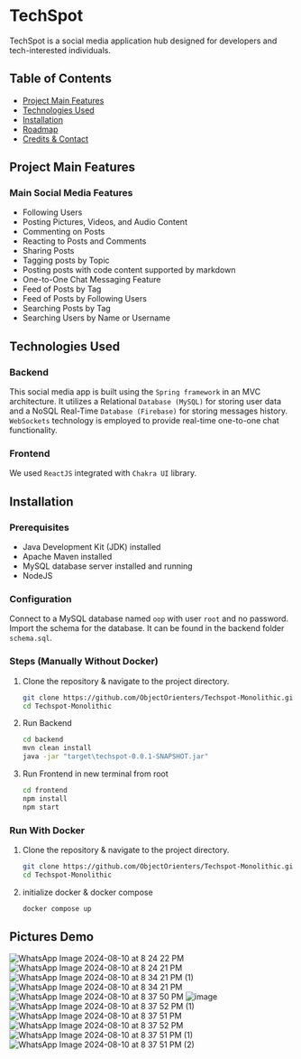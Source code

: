 # TechSpot

TechSpot is a social media application hub designed for developers and tech-interested individuals.

## Table of Contents

- [Project Main Features](#project-main-features)
- [Technologies Used](#technologies-used)
- [Installation](#installation)
- [Roadmap](#roadmap)
- [Credits & Contact](#credits--contact)

## Project Main Features

### Main Social Media Features
- Following Users
- Posting Pictures, Videos, and Audio Content
- Commenting on Posts
- Reacting to Posts and Comments
- Sharing Posts
- Tagging posts by Topic
- Posting posts with code content supported by markdown
- One-to-One Chat Messaging Feature
- Feed of Posts by Tag
- Feed of Posts by Following Users 
- Searching Posts by Tag
- Searching Users by Name or Username





## Technologies Used

### Backend

This social media app is built using the `Spring framework` in an MVC architecture. It utilizes a Relational `Database (MySQL)` for storing user data and a NoSQL Real-Time `Database (Firebase)` for storing messages history. `WebSockets` technology is employed to provide real-time one-to-one chat functionality.

### Frontend

We used `ReactJS` integrated with `Chakra UI` library. 

## Installation

### Prerequisites
- Java Development Kit (JDK) installed
- Apache Maven installed
- MySQL database server installed and running
- NodeJS

### Configuration

Connect to a MySQL database named `oop` with user `root` and no password.
Import the schema for the database. It can be found in the backend folder `schema.sql`.

### Steps (Manually Without Docker)
1. Clone the repository & navigate to the project directory.
    ```bash
    git clone https://github.com/ObjectOrienters/Techspot-Monolithic.git
    cd Techspot-Monolithic
    ```
2. Run Backend
    ```bash
    cd backend
    mvn clean install
    java -jar "target\techspot-0.0.1-SNAPSHOT.jar"
    ```
3. Run Frontend in new terminal from root
    ```bash
    cd frontend
    npm install
    npm start
    ```


### Run With Docker

1. Clone the repository & navigate to the project directory.
    ```bash
    git clone https://github.com/ObjectOrienters/Techspot-Monolithic.git
    cd Techspot-Monolithic
    ```
2. initialize docker & docker compose
    ```bash
    docker compose up
    ```




## Pictures Demo
![WhatsApp Image 2024-08-10 at 8 24 22 PM](https://github.com/user-attachments/assets/fa9b0359-94e4-4e8c-9c2a-f0947251bd98)
![WhatsApp Image 2024-08-10 at 8 24 21 PM](https://github.com/user-attachments/assets/2ad429a3-86a6-4c37-a337-79cb0e91ecfc)
![WhatsApp Image 2024-08-10 at 8 34 21 PM (1)](https://github.com/user-attachments/assets/e8d6ae98-9036-497e-9724-ecadd088cf34)
![WhatsApp Image 2024-08-10 at 8 34 21 PM](https://github.com/user-attachments/assets/b292f60f-f844-43ac-88b3-0c217408a27a)
![WhatsApp Image 2024-08-10 at 8 37 50 PM](https://github.com/user-attachments/assets/94df06a5-7b08-4dbe-a1bd-f75a8ed80a2a)
![image](https://github.com/user-attachments/assets/de03c7f0-60de-46c2-9174-40a64d1a8607)
![WhatsApp Image 2024-08-10 at 8 37 52 PM (1)](https://github.com/user-attachments/assets/d639fca6-b43e-4b91-8b19-625d4855187e)
![WhatsApp Image 2024-08-10 at 8 37 51 PM](https://github.com/user-attachments/assets/e9dad167-e33a-4cbf-9e04-f7bddedab67e)
![WhatsApp Image 2024-08-10 at 8 37 52 PM](https://github.com/user-attachments/assets/db8b074e-19b8-4ff7-841c-d3f2897d7d07)
![WhatsApp Image 2024-08-10 at 8 37 51 PM (1)](https://github.com/user-attachments/assets/4ca47d2f-937b-4cea-ba0a-d0fac6c1a11c)
![WhatsApp Image 2024-08-10 at 8 37 51 PM (2)](https://github.com/user-attachments/assets/d90dbb56-6eec-4c01-af20-a223232d99cd)


